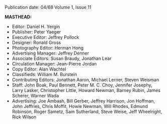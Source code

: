 Publication date: 04/68
Volume 1, Issue 11

**MASTHEAD:**
- Editor: Daniel H. Yergin
- Publisher: Peter Yaeger
- Executive Editor: Jeffrey Pollock
- Designer: Ronald Gross
- Photography Editor: Herman Hong
- Advertising Manager: Jeffrey Denner
- Associate Editors: Susan Braudy, Jonathan Lear
- Circulation Manager: Jean-Pierre Jordan
- Copy Editor: Alan Wachtel
- Classifieds: William M. Burstein
- Contributing Editors: Jonathan Aaron, Michael Lerner, Steven Weisman
- Staff: John Boak, Paul Bennett, Peter M. C. Choy, Jennifer Josephy, Larry Lasker, Christopher Little, Howard Newman, Barney Rubin, James Scherer, Warner Wada
- Advertising: Joe Ambash, Bill Gerber, Jeffrey Harrison, Jon Hoffman, John Jeffries, Chris Moffit, Howie Newman, Will Rhodes, Edmund Robinson, Roger Sametz, Sam Sutherland, Steve Weise, Jeff Wheelright, Rick Wilson

